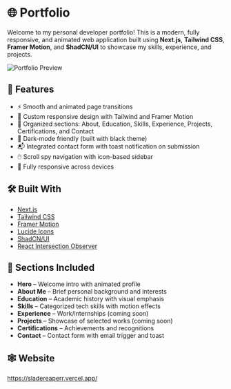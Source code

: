 # 🌐 Portfolio

Welcome to my personal developer portfolio! This is a modern, fully responsive, and animated web application built using **Next.js**, **Tailwind CSS**, **Framer Motion**, and **ShadCN/UI** to showcase my skills, experience, and projects.

![Portfolio Preview](public/preview.png)

## 🚀 Features

- ⚡ Smooth and animated page transitions
- 🎨 Custom responsive design with Tailwind and Framer Motion
- 📂 Organized sections: About, Education, Skills, Experience, Projects, Certifications, and Contact
- 🌙 Dark-mode friendly (built with black theme)
- 📬 Integrated contact form with toast notification on submission
- 🖱️ Scroll spy navigation with icon-based sidebar
- 📱 Fully responsive across devices

## 🛠️ Built With

- [Next.js](https://nextjs.org/)
- [Tailwind CSS](https://tailwindcss.com/)
- [Framer Motion](https://www.framer.com/motion/)
- [Lucide Icons](https://lucide.dev/)
- [ShadCN/UI](https://ui.shadcn.dev/)
- [React Intersection Observer](https://www.npmjs.com/package/react-intersection-observer)

## 📸 Sections Included

- **Hero** – Welcome intro with animated profile
- **About Me** – Brief personal background and interests
- **Education** – Academic history with visual emphasis
- **Skills** – Categorized tech skills with motion effects
- **Experience** – Work/internships (coming soon)
- **Projects** – Showcase of selected works (coming soon)
- **Certifications** – Achievements and recognitions
- **Contact** – Contact form with email trigger and toast

## 🕸️ Website
https://sladereaperr.vercel.app/
